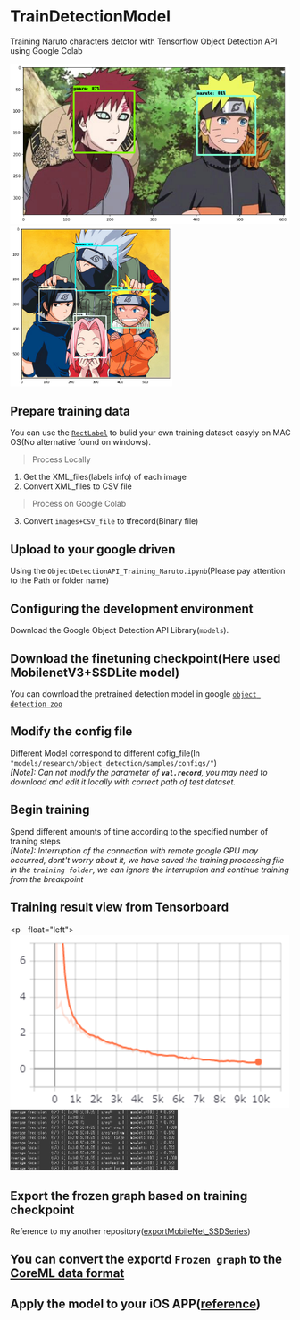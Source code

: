 # TrainDetectionModel
Training Naruto characters detctor with Tensorflow Object Detection API using Google Colab
<p float = "left">
  <img src="https://github.com/popCain/TrainDetectionModel/blob/main/image/result_1.png" width="500">
  <img src="https://github.com/popCain/TrainDetectionModel/blob/main/image/result_2.png" width="290">
</p>   

## Prepare training data  
You can use the [`RectLabel`](https://rectlabel.com/) to bulid your own training dataset easyly on MAC OS(No alternative found on windows).      
> Process Locally
  1. Get the XML_files(labels info) of each image 
  2. Convert XML_files to CSV file
> Process on Google Colab
  3. Convert `images+CSV_file` to tfrecord(Binary file)
## Upload to your google driven
Using the `ObjectDetectionAPI_Training_Naruto.ipynb`(Please pay attention to the Path or folder name)
## Configuring the development environment
Download the Google Object Detection API Library(`models`).
## Download the finetuning checkpoint(Here used MobilenetV3+SSDLite model)
You can download the pretrained detection model in google [`object detection zoo`](https://github.com/tensorflow/models/blob/master/research/object_detection/g3doc/tf1_detection_zoo.md)
## Modify the config file
Different Model correspond to different cofig_file(In `"models/research/object_detection/samples/configs/"`)    
*[Note]: Can not modify the parameter of **`val.record`**, you may need to download and  edit it locally with  correct path of test dataset.*     
## Begin training
Spend different amounts of time according to the specified number of training steps      
*[Note]: Interruption of the connection with remote google GPU may occurred, dont't worry about it, we have saved the training processing file in the `training folder`, we can ignore the interruption and continue training from the breakpoint*
## Training result view from Tensorboard

<p　float="left">
  <img src="https://github.com/popCain/TrainDetectionModel/blob/main/image/loss.png" width="500">
  <img src="https://github.com/popCain/TrainDetectionModel/blob/main/image/mAP.png" width="300">
</p>

## Export the frozen graph based on training checkpoint
Reference to my another repository([exportMobileNet_SSDSeries](https://github.com/popCain/exportMobileNet_SSDSeries))
## You can convert the exportd `Frozen graph` to the [CoreML data format](https://github.com/popCain/TFtoCoreML)
## Apply the model to your iOS APP([reference](https://github.com/popCain/ObjectDetection_iOS))
